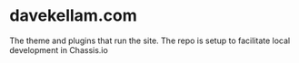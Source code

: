 davekellam.com
==============

The theme and plugins that run the site. The repo is setup to facilitate local development in Chassis.io


